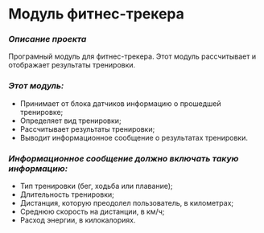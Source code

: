 # **Модуль фитнес-трекера**

### _Описание проекта_
Програмный модуль для фитнес-трекера. Этот модуль рассчитывает и отображает результаты тренировки.

### _Этот модуль:_ 
* Принимает от блока датчиков информацию о прошедшей тренировке;
* Определяет вид тренировки;
* Рассчитывает результаты тренировки;
* Выводит информационное сообщение о результатах тренировки.

### _Информационное сообщение должно включать такую информацию:_
* Тип тренировки (бег, ходьба или плавание);
* Длительность тренировки;
* Дистанция, которую преодолел пользователь, в километрах;
* Среднюю скорость на дистанции, в км/ч;
* Расход энергии, в килокалориях.

